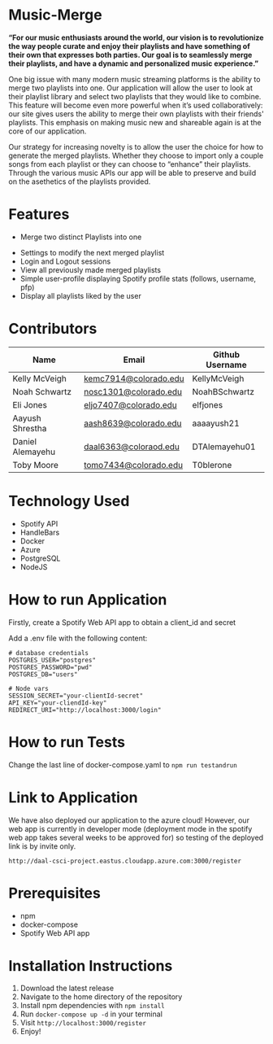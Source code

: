 # Music-Merge
**“For our music enthusiasts around the world, our vision is to revolutionize the way people curate and enjoy their playlists and have something of their own that expresses both parties. Our goal is to seamlessly merge their playlists, and have a dynamic and personalized music experience.”**

One big issue with many modern music streaming platforms is the ability to merge two playlists into one. Our application will allow the user to look at their playlist library and select two playlists that they would like to combine. This feature will become even more powerful when it’s used collaboratively: our site gives users the ability to merge their own playlists with their friends' playlists. This emphasis on making music new and shareable again is at the core of our application. 

Our strategy for increasing novelty is to allow the user the choice for how to generate the merged playlists. Whether they choose to import only a couple songs from each playlist or they can choose to “enhance” their playlists. Through the various music APIs our app will be able to preserve and build on the asethetics of the playlists provided.

# Features
- Merge two distinct Playlists into one 
<!-- 
- Allow user to remove some songs from a merge playlist
- Get recommendations from two users and combine songs into a playlist
- Add songs to merged playlists (recommendations?)
- Possible provide cross-platform playlist transfers
- (Optional) Dynamic updates merged to reflect changes in either distinct playlist 
- search for other users 
-->
- Settings to modify the next merged playlist
- Login and Logout sessions
- View all previously made merged playlists
- Simple user-profile displaying Spotify profile stats (follows, username, pfp)
- Display all playlists liked by the user


# Contributors
| Name             | Email                 | Github Username |
| ---------------- | --------------------- | --------------- |
| Kelly McVeigh    | kemc7914@colorado.edu | KellyMcVeigh    |
| Noah Schwartz    | nosc1301@colorado.edu | NoahBSchwartz   |
| Eli Jones        | eljo7407@colorado.edu | elfjones        |
| Aayush Shrestha  | aash8639@colorado.edu | aaaayush21      |
| Daniel Alemayehu | daal6363@coloraod.edu | DTAlemayehu01   |
| Toby Moore       | tomo7434@colorado.edu | T0blerone       |

# Technology Used
- Spotify API
- HandleBars
- Docker
- Azure
- PostgreSQL
- NodeJS

# How to run Application

Firstly, create a Spotify Web API app to obtain a client_id and secret

Add a .env file with the following content:
```
# database credentials
POSTGRES_USER="postgres"
POSTGRES_PASSWORD="pwd"
POSTGRES_DB="users"

# Node vars
SESSION_SECRET="your-clientId-secret"
API_KEY="your-cliendId-key"
REDIRECT_URI="http://localhost:3000/login"
```
# How to run Tests
Change the last line of docker-compose.yaml to `npm run testandrun`

# Link to Application
We have also deployed our application to the azure cloud! However, our web app is currently in developer mode (deployment mode in the spotify web app takes several weeks to be approved for) so testing of the deployed link is by invite only.

```
http://daal-csci-project.eastus.cloudapp.azure.com:3000/register
```

# Prerequisites
- npm
- docker-compose
- Spotify Web API app

# Installation Instructions
1. Download the latest release
2. Navigate to the home directory of the repository
2. Install npm dependencies with `npm install`
3. Run `docker-compose up -d` in your terminal
4. Visit `http://localhost:3000/register`
5. Enjoy!
